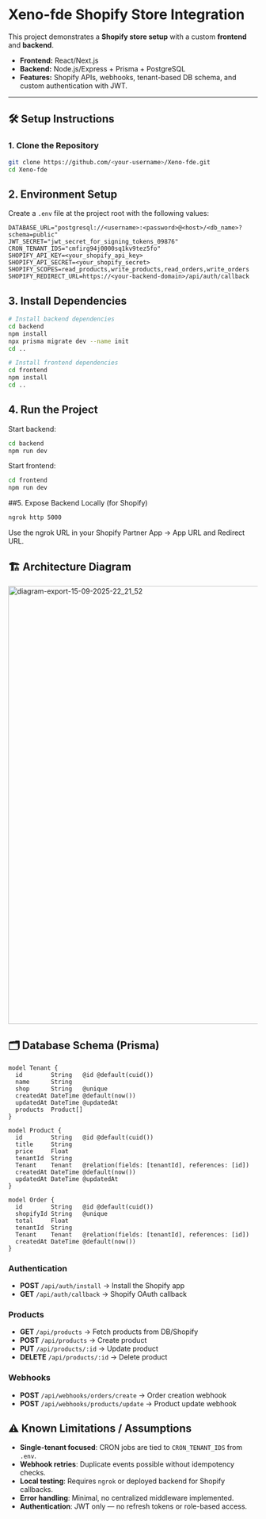 # Xeno-fde Shopify Store Integration

This project demonstrates a **Shopify store setup** with a custom **frontend** and **backend**.  
- **Frontend:** React/Next.js  
- **Backend:** Node.js/Express + Prisma + PostgreSQL  
- **Features:** Shopify APIs, webhooks, tenant-based DB schema, and custom authentication with JWT.  

---

## 🛠️ Setup Instructions

### 1. Clone the Repository
```bash
git clone https://github.com/<your-username>/Xeno-fde.git
cd Xeno-fde
```
## 2. Environment Setup

Create a `.env` file at the project root with the following values:

```env
DATABASE_URL="postgresql://<username>:<password>@<host>/<db_name>?schema=public"
JWT_SECRET="jwt_secret_for_signing_tokens_09876"
CRON_TENANT_IDS="cmfirg94j0000sq1kv9tez5fo"
SHOPIFY_API_KEY=<your_shopify_api_key>
SHOPIFY_API_SECRET=<your_shopify_secret>
SHOPIFY_SCOPES=read_products,write_products,read_orders,write_orders
SHOPIFY_REDIRECT_URL=https://<your-backend-domain>/api/auth/callback
```
## 3. Install Dependencies

```bash
# Install backend dependencies
cd backend
npm install
npx prisma migrate dev --name init
cd ..

# Install frontend dependencies
cd frontend
npm install
cd ..
```
## 4. Run the Project

Start backend:
```bash
cd backend
npm run dev
```
Start frontend:
```bash
cd frontend
npm run dev
```
##5. Expose Backend Locally (for Shopify)
```bash
ngrok http 5000
```
Use the ngrok URL in your Shopify Partner App → App URL and Redirect URL.

## 🏗️ Architecture Diagram
<img width="1445" height="883" alt="diagram-export-15-09-2025-22_21_52" src="https://github.com/user-attachments/assets/b038ff24-b1ca-4b74-972e-40a57f82f7ab" />


## 🗂️ Database Schema (Prisma)

```prisma
model Tenant {
  id        String   @id @default(cuid())
  name      String
  shop      String   @unique
  createdAt DateTime @default(now())
  updatedAt DateTime @updatedAt
  products  Product[]
}

model Product {
  id        String   @id @default(cuid())
  title     String
  price     Float
  tenantId  String
  Tenant    Tenant   @relation(fields: [tenantId], references: [id])
  createdAt DateTime @default(now())
  updatedAt DateTime @updatedAt
}

model Order {
  id        String   @id @default(cuid())
  shopifyId String   @unique
  total     Float
  tenantId  String
  Tenant    Tenant   @relation(fields: [tenantId], references: [id])
  createdAt DateTime @default(now())
}
```
### Authentication
- **POST** `/api/auth/install` → Install the Shopify app  
- **GET** `/api/auth/callback` → Shopify OAuth callback  

### Products
- **GET** `/api/products` → Fetch products from DB/Shopify  
- **POST** `/api/products` → Create product  
- **PUT** `/api/products/:id` → Update product  
- **DELETE** `/api/products/:id` → Delete product  

### Webhooks
- **POST** `/api/webhooks/orders/create` → Order creation webhook  
- **POST** `/api/webhooks/products/update` → Product update webhook

## ⚠️ Known Limitations / Assumptions

- **Single-tenant focused**: CRON jobs are tied to `CRON_TENANT_IDS` from `.env`.  
- **Webhook retries**: Duplicate events possible without idempotency checks.  
- **Local testing**: Requires `ngrok` or deployed backend for Shopify callbacks.  
- **Error handling**: Minimal, no centralized middleware implemented.  
- **Authentication**: JWT only — no refresh tokens or role-based access.  

